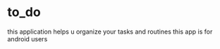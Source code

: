 # to_do 
this application helps u  organize your tasks and routines 
this app is for android users 
